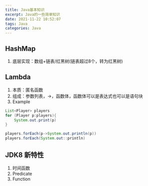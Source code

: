 ```yaml
---
title: Java基本知识
excerpt: Java的一些简单知识
date: 2021-11-22 10:52:07
tags: Java
categories: Java
---
```




## HashMap

1. 底层实现：数组+链表/红黑树(链表超过8个，转为红黑树)



## Lambda

1. 本质：匿名函数
2. 组成：参数列表，->，函数体，函数体可以是表达式也可以是语句块
3. Example

```java
List<Player> players
for (Player p:players){
	System.out.print(p)
}

players.forEach(p->System.out.println(p))
players.forEach(System.out::println)
```



## JDK8 新特性

1. 时间函数
2. Predicate
3. Function

